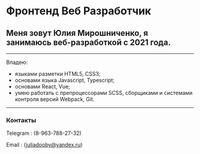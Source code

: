 # __Фронтенд Веб Разработчик__ 
## Меня зовут **Юлия Мирошниченко**, я занимаюсь веб-разработкой с 2021 года. 

---

Владею:

*  языками разметки HTML5, CSS3; 
* основами языка Javascript, Typescript;
* основами React, Vue;
* умею работать с препроцессорами SCSS, сборщиками и системами контроля версий Webpack, Git.

---

### Контакты 

Telegram
: (8-963-788-27-32)

Email
: (juliadooby@yandex.ru)


